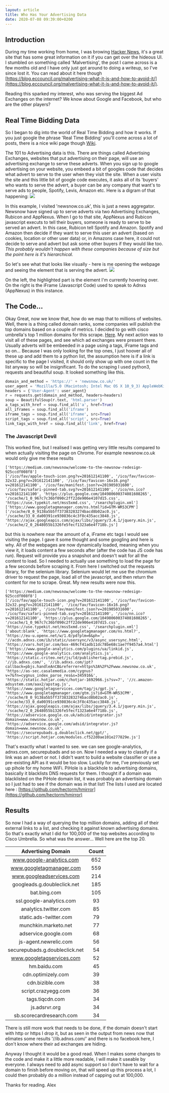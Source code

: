 ```yaml
---
layout: article
title: Who Has Your Advertising Data
date: 2020-07-08 09:39:00+0200
---
```

## Introduction
During my time working from home, I was browing [Hacker News](https://news.ycombinator.com/), it's a great site that has some great information on it if you can get over the hideous UI. I stumbled on something called 'Malvertising', the post I came across is a few months old and I have only just got around to doing a writeup, so I've since lost it. You can read about it here though [https://blog.eccouncil.org/malvertising-what-it-is-and-how-to-avoid-it/](https://blog.eccouncil.org/malvertising-what-it-is-and-how-to-avoid-it/). 

Reading this sparked my interest, who was serving the biggest Ad Exchanges on the internet? We know about Google and Facebook, but who are the other players?

## Real Time Bidding Data
So I began to dig into the world of Real Time Bidding and how it works. If you just google the phrase 'Real Time Bidding' you'll come across a lot of posts, there is a nice wiki page though [Wiki](https://en.wikipedia.org/wiki/Real-time_bidding). 

The 101 to Advertising data is this. There are things called Advertising Exchanges, websites that put advertising on their page, will use an advertising exchange to serve these adverts. When you sign up to google advertising on your website, you embeed a bit of googles code that decides what advert to serve to the user when they visit the site. When a user visits the site and this little bit of google code executes, it asks all of its 'buyers' who wants to serve the advert, a buyer can be any company that want's to serve ads to people, Spotify, Levis, Amazon etc. 
Here is a digram of that happening: 
![](../../../contents/images/2020/07/rtb_diagram.PNG)

In this example, I visited 'newsnow.co.uk', this is just a news aggregator. Newsnow have signed up to serve adverts via two Advertising Exchanges, Rubicon and AppNexus. When I go to that site, AppNexus and Rubicon javascript executs to tell their buyers, someone is ready to serve to be served an advert. In this case, Rubicon tell Spotify and Amazon. Spotify and Amazon then decide if they want to serve this user an advert (based on cookies, location or other user data) or, in Amazons case here, it could not decide to serve and advert but ask some other buyers if they would like too. *This probably wouldn't happen with these companies because of size but the point here is it's hierarchical.*

So let's see what that looks like visually - here is me opening the webpage and seeing the element that is serving the advert.
![](../../../contents/images/2020/07/newsnow_rtb.png)

On the left, the highlighted part is the element I'm currently hovering over. On the right is the iFrame (Javascript Code) used to speak to Adnxs (AppNexus) in this instance.

## The Code...
Okay Great, now we know that, how do we map that to millions of websites. Well, there is a thing called domain ranks, some companies will publish the top domains based on a couple of metrics. I decided to go with cisco umbrella's top 1 million domains for this scrape. [Here](https://umbrella.cisco.com/blog/cisco-umbrella-1-million). My next action was to visit all of these pages, and see which ad exchanges were present there. Usually adverts will be embeeded in a page using a tags, iFrame tags and so on... Because I was only looking for the top ones, I just hoover all of these up and add them to a python list, the assumption here is if a link is specific to the page I visited, it should only show up with one count in the list anyway so will be insignificant. To do the scraping I used python3, requests and beautiful soup. It looked something like this.

```python
domain_and_method = 'https://' + 'newsnow.co.uk/'
user_agent = 'Mozilla/5.0 (Macintosh; Intel Mac OS X 10_9_3) AppleWebKit/537.36 (KHTML, like Gecko) Chrome/35.0.1916.47 Safari/537.36'
headers = {'User-Agent': user_agent}
r = requests.get(domain_and_method, headers=headers)
soup = BeautifulSoup(r.text, 'html.parser')
a_tags_with_href = soup.find_all('a', href=True)
all_iframes = soup.find_all('iframe')
iframe_tags = soup.find_all('iframe', src=True)
script_tags = soup.find_all('script', src=True)
link_tags_with_href = soup.find_all('link', href=True)
```
### The Javascript Devil
This worked fine, but I realised I was getting very little results compared to when actually visiting the page on Chrome. For example newsnow.co.uk would only give me these results
```
['https://medium.com/newsnow/welcome-to-the-newsnow-redesign-925ccdf008f8']
['/ico/fav/apple-touch-icon.png?v=201612141100', '/ico/fav/favicon-32x32.png?v=201612141100', '/ico/fav/favicon-16x16.png?v=201612141100', '/ico/fav/manifest.json?v=201905031600', '/ico/fav/safari-pinned-tab.svg?v=201612141100', '/ico/nn.ico?v=201612141100', 'https://plus.google.com/104980600374081608265', '/scache/1_0_967c7c36bf090c2ff22de906e4107d15.css', 'https://use.typekit.net/mss5xmd.css', '/searchplugin.xml']
['https://www.googletagmanager.com/ns.html?id=GTM-WR53CPM']
['/scache/8_0_9138a5b5ff37383283274bacd8b02ac0.js', '/scache/33_0_da00391ce930836c4c3f8c435acc3848.js', 'https://ajax.googleapis.com/ajax/libs/jquery/3.4.1/jquery.min.js', '/scache/2_0_2648055b1326fe5fecf1323a6e4f718b.js']
```

but this is nowhere near the amount of a, iFrame etc tags I would see visiting the page. I gave it some thought and some googling and here is why. All of the webpages are now dynamically loaded, meaning when you view it, it loads content a few seconds after (after the code has JS code has run). Request will provide you a snapshot and doesn't wait for all the content to load. So I needed to actually use something to load the page for a few seconds before scraping it. From here I switched out the requests library, for the selenium library.
Selenium would let me use the chromium driver to request the page, load all of the javascript, and then return the content for me to scrape. Great. My new results were now this.

```
['https://medium.com/newsnow/welcome-to-the-newsnow-redesign-925ccdf008f8']
['/ico/fav/apple-touch-icon.png?v=201612141100', '/ico/fav/favicon-32x32.png?v=201612141100', '/ico/fav/favicon-16x16.png?v=201612141100', '/ico/fav/manifest.json?v=201905031600', '/ico/fav/safari-pinned-tab.svg?v=201612141100', '/ico/nn.ico?v=201612141100', 'https://plus.google.com/104980600374081608265', '/scache/1_0_967c7c36bf090c2ff22de906e4107d15.css', 'https://use.typekit.net/mss5xmd.css', '/searchplugin.xml']
['about:blank', 'https://www.googletagmanager.com/ns.html?', 'https://eu-u.openx.net/w/1.0/pd?plm=6&ph=', '//acdn.adnxs.com/ib/static/usersync/v3/async_usersync.html', 'https://vars.hotjar.com/box-469cf41adb11dc78be68c1ae7f9457a4.html']
['https://www.google-analytics.com/plugins/ua/linkid.js', 'https://www.google-analytics.com/analytics.js', 'https://static.criteo.net/js/ld/publishertag.prebid.js', '//ib.adnxs.com/', '//ib.adnxs.com/jpt?callback=pbjs.handleAnCB&referrer=https%3A%2F%2Fwww.newsnow.co.uk', 'https://as-sec.casalemedia.com/cygnus?v=7&fn=cygnus_index_parse_res&s=345916&', 'https://static.hotjar.com/c/hotjar-1692966.js?sv=7', '//c.amazon-adsystem.com/aax2/apstag.js', 'https://www.googletagservices.com/tag/js/gpt.js', 'https://www.googletagmanager.com/gtm.js?id=GTM-WR53CPM', '/scache/8_0_9138a5b5ff37383283274bacd8b02ac0.js', '/scache/33_0_da00391ce930836c4c3f8c435acc3848.js', 'https://ajax.googleapis.com/ajax/libs/jquery/3.4.1/jquery.min.js', '/scache/2_0_2648055b1326fe5fecf1323a6e4f718b.js', 'https://adservice.google.co.uk/adsid/integrator.js?domain=www.newsnow.co.uk', 'https://adservice.google.com/adsid/integrator.js?domain=www.newsnow.co.uk', 'https://securepubads.g.doubleclick.net/gpt/', 'https://script.hotjar.com/modules.cf522d0ae101e277829e.js']
```
That's exactly what I wanted to see. we can see google-analytics, adnxs.com, securepubads and so on.
Now I needed a way to classify if a link was an advert or not. I didn't want to build a website classifier or use a pre-existing API as it would be too slow. Luckily for me, I've previously set up pihole for my home WiFi. PiHole is a blackhole to advertising domains, basically it blacklists DNS requests for them. I thought if a domain was blacklisted on the PiHole domain list, it was probably an advertising domain so I just had to see if the domain was in that list! The lists I used are located here : [https://github.com/hectorm/hmirror](https://github.com/hectorm/hmirror)

## Results

So now I had a way of querying the top million domains, adding all of their external links to a list, and checking it against known advertising domains. So that's exactly what I did for 100,000 of the top websites according to Cisco Umbrella.
So what was the answer... Well here are the top 20.


**Advertising Domain**|**Count**
:-----:|:-----:
www.google-analytics.com|652
www.googletagmanager.com|559
www.googleadservices.com|214
googleads.g.doubleclick.net|185
bat.bing.com|105
ssl.google-analytics.com|93
analytics.twitter.com|85
static.ads-twitter.com|79
munchkin.marketo.net|77
adservice.google.com|68
js-agent.newrelic.com|56
securepubads.g.doubleclick.net|54
www.googletagservices.com|52
hm.baidu.com|45
cdn.optimizely.com|39
cdn.bizible.com|38
script.crazyegg.com|36
tags.tiqcdn.com|34
js.adsrvr.org|34
sb.scorecardresearch.com|34

There is still more work that needs to be done, if the domain doesn't start with http or https I drop it, but as seen in the output from news now that elimates some results '//ib.adnxs.com/' and there is no facebook here, I don't know where their ad exchanges are hiding.

Anyway I thought it would be a good read. When I makes some changes to the code and make it a little more readable, I will make it useable by everyone. I always need to add async support so I don't have to wait for a domain to finish before moving on, that will speed up this process a lot, I could then probably do a million instead of capping out at 100,000.

Thanks for reading. Alex







